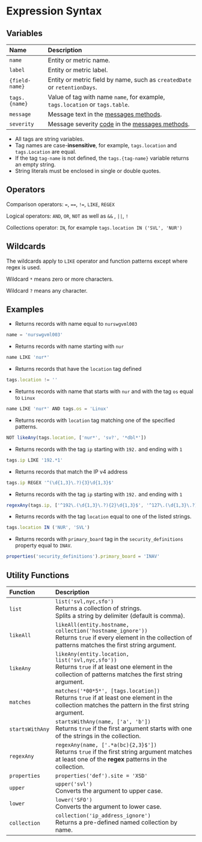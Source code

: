 # Expression Syntax

## Variables

| Name | Description |
|:---|:---|
| `name` | Entity or metric name. |
| `label` | Entity or metric label. |
| `{field-name}` | Entity or metric field by name, such as `createdDate` or `retentionDays`. |
| `tags.{name}` | Value of tag with name `name`, for example, `tags.location` or `tags.table`. |
| `message`| Message text in the [messages methods](../../api/data/messages/README.md).|
| `severity`|Message severity [code](../../shared/severity.md) in the [messages methods](../../api/data/messages/README.md).|

* All tags are string variables.
* Tag names are case-**insensitive**, for example, `tags.location` and `tags.Location` are equal.
* If the tag `tag-name` is not defined, the `tags.{tag-name}` variable returns an empty string.
* String literals must be enclosed in single or double quotes.

## Operators

Comparison operators: `=`, `==`, `!=`, `LIKE`, `REGEX`

Logical operators: `AND`, `OR`, `NOT` as well as `&&` , `||`, `!`

Collections operator: `IN`, for example `tags.location IN ('SVL', 'NUR')`

## Wildcards

The wildcards apply to `LIKE` operator and function patterns except where regex is used.

Wildcard `*` means zero or more characters.

Wildcard `?` means any character.

## Examples

* Returns records with name equal to `nurswgvml003`

```javascript
name = 'nurswgvml003'
```

* Returns records with name starting with `nur`

```javascript
name LIKE 'nur*'
```

* Returns records that have the `location` tag defined

```javascript
tags.location != ''
```

* Returns records with name that starts with `nur` and with the tag `os` equal to `Linux`

```javascript
name LIKE 'nur*' AND tags.os = 'Linux'
```

* Returns records with `location` tag matching one of the specified patterns.

```javascript
NOT likeAny(tags.location, ['nur*', 'sv?', '*dbl*'])
```

* Returns records with the tag `ip` starting with `192.` and ending with `1`

```javascript
tags.ip LIKE '192.*1'
```

* Returns records that match the IP v4 address

```javascript
tags.ip REGEX '^(\d{1,3}\.?){3}\d{1,3}$'
```

* Returns records with the tag `ip` starting with `192.` and ending with `1`

```javascript
regexAny(tags.ip, ['^192\.(\d{1,3}\.?){2}\d{1,3}$', '^127\.(\d{1,3}\.?){2}\d{1,3}$'])
```

* Returns records with the tag `location` equal to one of the listed strings.

```javascript
tags.location IN ('NUR', 'SVL')
```

* Returns records with `primary_board` tag in the `security_definitions` property equal to `INAV`.

```javascript
properties('security_definitions').primary_board = 'INAV'
```

## Utility Functions

| **Function**   | **Description**  |
|:---|:---|
| `list`       | `list('svl,nyc,sfo')`<br>Returns a collection of strings. <br>Splits a string by delimiter (default is comma).          |
| `likeAll`    | `likeAll(entity.hostname, collection('hostname_ignore'))`<br>Returns `true` if every element in the collection of patterns matches the first string argument.        |
| `likeAny`    | `likeAny(entity.location, list('svl,nyc,sfo'))`<br>Returns `true` if at least one element in the collection of patterns matches the first string argument. |
| `matches`    | `matches('*00*5*', [tags.location])`<br>Returns `true` if at least one element in the collection matches the pattern in the first string argument. |
| `startsWithAny` | `startsWithAny(name, ['a', 'b'])`<br>Returns `true` if the first argument starts with one of the strings in the collection. |
| `regexAny`    | `regexAny(name, ['.*a(bc){2,3}$'])`<br>Returns `true` if the first string argument matches at least one of the **regex** patterns in the collection. |
| `properties` | `properties('def').site = 'XSD'` | Returns `tag=value` map for property of the specified type. |
| `upper`      | `upper('svl')`<br>Converts the argument to upper case.  |
| `lower`      | `lower('SFO')`<br>Converts the argument to lower case.  |
| `collection` | `collection('ip_address_ignore')`<br>Returns a pre-defined named collection by name.  |
